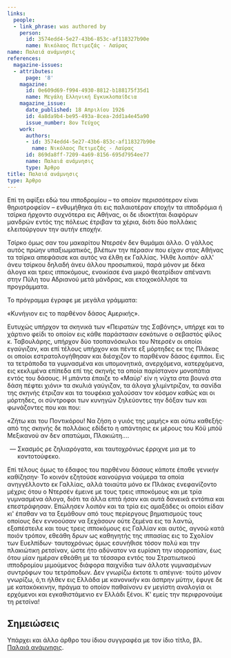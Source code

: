 ```yaml
---
links:
  people:
  - link_phrase: was authored by
    person:
      id: 3574edd4-5e27-43b6-853c-af118327b90e
      name: Νικόλαος Πετιμεζάς - Λαύρας
name: Παλαιά ανάμνησις
references:
  magazine-issues:
  - attributes:
      page: '8'
    magazine:
      id: 0e609d69-f994-4930-8812-b188175f35d1
      name: Μεγάλη Ελληνική Εγκυκλοπαίδεια
    magazine_issue:
      date_published: 18 Απριλίου 1926
      id: 4a8da9b4-be95-493a-8cea-2dd1a4e45a90
      issue_number: 8ον Τεύχος
    work:
      authors:
      - id: 3574edd4-5e27-43b6-853c-af118327b90e
        name: Νικόλαος Πετιμεζάς - Λαύρας
      id: 869da8ff-7209-4a69-8156-695d7954ee77
      name: Παλαιά ανάμνησις
      type: Άρθρο
title: Παλαιά ανάμνησις
type: Άρθρο
---
```


<main class="content" itemprop="text">
<p>Επί τη αφίξει εδώ του ιπποδρομίου &ndash; το οποίον περισσότερον είναι θηριοτροφείον &ndash; ενθυμήθηκα ότι εις
παλαιοτέραν εποχήν τα ιπποδρόμια ή τσίρκα ήρχοντο συχνότερα εις Αθήνας, οι δε ιδιοκτήται διαφόρων μανδρών εντός της
πόλεως έτριβαν τα χέρια, διότι δύο πολλάκις ελειτούργουν την αυτήν εποχήν.</p>

<p>Τσίρκο όμως σαν του μακαρίτου Ντερσέν δεν θυμάμαι άλλο. Ο γάλλος αυτός πρώην υπαξιωματικός, βλέπων την πέρασιν που είχαν
στας Αθήνας τα τσίρκα απεφάσισε και αυτός να έλθη εκ Γαλλίας. Ήλθε λοιπόν· αλλ' άνευ τσίρκου δηλαδή άνευ άλλου
προσωπικού, παρά μόνον με δέκα άλογα και τρεις ιπποκόμους, ενοικίασε ένα μικρό θεατρίδιον απέναντι στην Πύλη του
Αδριανού μετά μάνδρας, και ετοιχοκόλλησε τα προγράμματα.</p>

<p>Το πρόγραμμα έγραφε με μεγάλα γράμματα:</p>

<p>«Κυνήγιον εις το παρθένον δάσος Αμερικής».</p>

<p>Ευτυχώς υπήρχον τα σκηνικά των «Πειρατών της Σαβόνης», υπήρχε και το χάρτινο φείδι το οποίον εις κάθε παράστασιν
εσκότωνε ο σεβαστός φίλος κ. Ταβουλάρης, υπήρχον δύο τσοπανόσκυλοι του Ντερσέν οι οποίοι εγαύγιζαν, και επί τέλους
υπήρχον και πέντε εξ μόρτηδες εκ της Πλάκας οι οποίοι εστρατολογήθησαν και διέσχιζον το παρθένον δάσος έφιπποι. Εις τα
τετράποδα τα γυμνασμένα και υπομονητικά, ανερχόμενα, κατερχόμενα, εις κεκλιμένα επίπεδα επί της σκηνής τα οποία
παρίστανον μονοπάτια εντός του δάσους. Η μπάντα έπαιζε το «Μαύρ' είν η νύχτα στα βουνά στα δάση πέφτει χιόνι» τα σκυλιά
γαύγιζαν, τα άλογα χλιμίντριζαν, τα σανίδα της σκηνής έτριζαν και τα τουφέκια χαλούσαν τον κόσμον καθώς και οι μόρτηδες,
οι σύντροφοι των κυνηγών ζηλεύοντες την δόξαν των και φωνάζοντες που και που:</p>

<p>«Ζήτω και του Ποντικόρου! Να ζήση ο γυιός της μαμής» και ούτω καθεξής· από της σκηνής δε πολλάκις εδίδετο η απάντησις εκ
μέρους του Κόϋ μπόϋ Μεξικανού αν δεν απατώμαι, Πλακιώτη....</p>

<ol style="list-style-type: '&mdash; '">
  <li>Σκασμός ρε ζηλιαρόγατα, και ταυτοχρόνως έρριχνε μια με το κοντοτούφεκο.</li>
</ol>

<p>Επί τέλους όμως το έδαφος του παρθένου δάσους κάποτε έπαθε γενικήν καθίζησην· Το κοινόν εζητούσε καινούργια νούμερα τα
οποία ανηγγέλλοντο εκ Γαλλίας, αλλά τοιαύτα μόνο εκ Πλάκας ενεφανίζοντο μέχρις ότου ο Ντερσέν έμεινε με τους τρεις
ιπποκόμους και με τρία γυμνασμένα άλογα, διότι τα άλλα επτά ήσαν και αυτά δανεικά εντόπια και επεστράφησαν. Επώλησεν
λοιπόν και τα τρία εις αμαξάδες οι οποίοι είδαν κι' έπαθαν να τα ξεμάθουν από τους περίεργους βηματισμούς τους οποίους
δεν εννοούσαν να ξεχάσουν ούτε ζεμένα εις τα λαντώ, εξαπέστειλε και τους τρεις ιπποκόμους εις Γαλλίαν και αυτός, αγνοώ
κατά ποιόν τρόπον, εθεάθη δρων ως καθηγητής της ιππασίας εις το Σχολίον των Ευελπίδων· ταυτοχρόνως όμως εσυνήθισε τόσον
πολύ και την πλακιώτικη ρετσίναν, ώστε ήτο αδύνατον να ευρίσκη την ισορροπίαν, έως ότου μίαν ημέραν εθεάθη με τα τέσσαρα
εντός του Στρατιωτικού ιπποδρομίου μιμούμενος διάφορα παιχνίδια των άλλοτε γυμνασμένων συντρόφων του τετράποδων. Δεν
γνωρίζω έκτοτε τι απέγινε· τούτο μόνον γνωρίζω, ό,τι ήλθεν εις Ελλάδα με κανονικήν και άσπρην μύτην, έφυγε δε με
κατακόκκινην, πράγμα το οποίον παθαίνονυ εν μεγίστη αναλογία οι ερχόμενοι και εγκαθιστάμενιο εν Ελλάδι ξένοι. Κ' εμείς
την περιφρονούμε τη ρετσίνα!</p>
</main>
<section class="notes">
<h2>Σημειώσεις</h2>

<p>Υπάρχει και άλλο άρθρο του ίδιου συγγραφέα με τον ίδιο τίτλο, βλ.
<a href="/works/463a5da2-9d09-4ab0-a3c7-56b3b9615c9f/?Παλαιά ανάμνησις">Παλαιά ανάμνησις</a>.</p>
</section>
